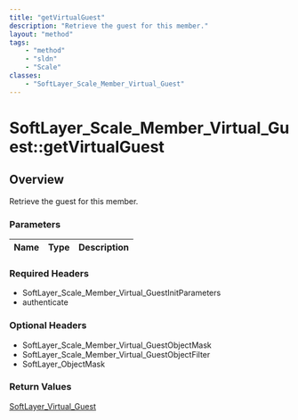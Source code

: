 ```yaml
---
title: "getVirtualGuest"
description: "Retrieve the guest for this member."
layout: "method"
tags:
    - "method"
    - "sldn"
    - "Scale"
classes:
    - "SoftLayer_Scale_Member_Virtual_Guest"
---
```

# SoftLayer_Scale_Member_Virtual_Guest::getVirtualGuest
## Overview 
Retrieve the guest for this member.

### Parameters 
|Name | Type | Description |
| --- | --- | --- |


### Required Headers
* SoftLayer_Scale_Member_Virtual_GuestInitParameters
* authenticate

### Optional Headers
* SoftLayer_Scale_Member_Virtual_GuestObjectMask
* SoftLayer_Scale_Member_Virtual_GuestObjectFilter
* SoftLayer_ObjectMask

### Return Values
<a href='/reference/datatypes/SoftLayer_Virtual_Guest'>SoftLayer_Virtual_Guest </a>

